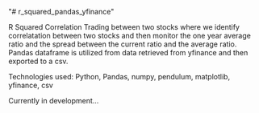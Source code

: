 "# r_squared_pandas_yfinance" 

R Squared Correlation Trading between two stocks where we identify correlatation between two stocks and then monitor the one year average ratio and the spread between the current ratio and the average ratio. Pandas dataframe is utilized from data retrieved from yfinance and then exported to a csv.

Technologies used: Python, Pandas, numpy, pendulum, matplotlib, yfinance, csv

Currently in development...
